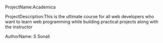 ProjectName:Academica

ProjectDescription:This is the ultimate course for all web developers who want to learn web programming while building practical projects along with the instructor

AuthorName: S Sonali